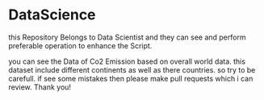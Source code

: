 # DataScience
this Repository Belongs to Data Scientist and they can see and perform preferable operation to enhance the Script. 

you can see the Data of Co2 Emission based on overall world data. this dataset include different continents as well as there countries. so try to be carefull. if see some mistakes then please make pull requests which i can review. Thank you!


